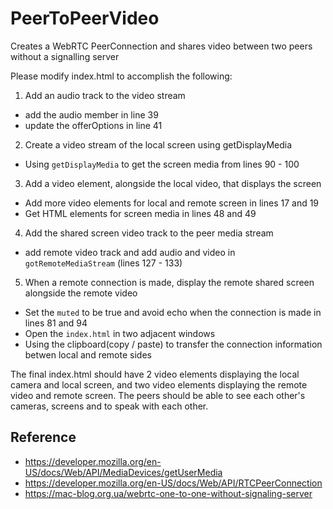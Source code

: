 # PeerToPeerVideo
Creates a WebRTC PeerConnection and shares video between two peers without a signalling server 

Please modify index.html to accomplish the following:
1. Add an audio track to the video stream

- add the audio member in line 39
- update the offerOptions in line 41

2. Create a video stream of the local screen using getDisplayMedia

- Using `getDisplayMedia` to get the screen media from lines 90 - 100

3. Add a video element, alongside the local video, that displays the screen

- Add more video elements for local and remote screen in lines 17 and 19
- Get HTML elements for screen media in lines 48 and 49

4. Add the shared screen video track to the peer media stream

- add remote video track and add audio and video in `gotRemoteMediaStream` (lines 127 - 133)

5. When a remote connection is made, display the remote shared screen alongside the remote video

- Set the `muted` to be true and avoid echo when the connection is made in lines 81 and 94
- Open the `index.html` in two adjacent windows
- Using the clipboard(copy / paste) to transfer the connection information betwen local and remote sides

The final index.html should have 2 video elements displaying the local camera and local screen, and two video elements displaying the remote video and remote screen.
The peers should be able to see each other's cameras, screens and to speak with each other.


## Reference 

- <https://developer.mozilla.org/en-US/docs/Web/API/MediaDevices/getUserMedia>
- <https://developer.mozilla.org/en-US/docs/Web/API/RTCPeerConnection>
- <https://mac-blog.org.ua/webrtc-one-to-one-without-signaling-server>